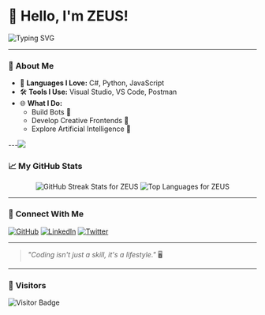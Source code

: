 # 👋 Hello, I'm ZEUS!  

![Typing SVG](https://readme-typing-svg.demolab.com?font=Fira+Code&size=24&pause=1000&color=F7007C&center=true&vCenter=true&width=435&lines=Passionate+Developer;Creative+Innovator;Coding+is+My+Superpower!;Welcome+to+My+World!💻)

---

### 🚀 **About Me**
- 🌟 **Languages I Love:** C#, Python, JavaScript  
- 🛠️ **Tools I Use:** Visual Studio, VS Code, Postman  
- 🌐 **What I Do:**  
  - Build Bots 🤖  
  - Develop Creative Frontends 🎨  
  - Explore Artificial Intelligence 🚀  

---<img src="https://user-images.githubusercontent.com/73097560/115834477-dbab4500-a447-11eb-908a-139a6edaec5c.gif">

### 📈 **My GitHub Stats**  
<div align="center"> <img src="https://github-readme-streak-stats.herokuapp.com/?user=ZEUS&theme=radical" alt="GitHub Streak Stats for ZEUS" /> <img src="https://github-readme-stats.vercel.app/api/top-langs/?username=ZEUS&layout=compact&theme=radical" alt="Top Languages for ZEUS" /> </div>

---

### 🔗 **Connect With Me**
[![GitHub](https://img.shields.io/badge/-GitHub-181717?style=for-the-badge&logo=github)](https://github.com/ZEUS)
[![LinkedIn](https://img.shields.io/badge/-LinkedIn-0A66C2?style=for-the-badge&logo=linkedin)](https://www.linkedin.com/in/ZEUS/)
[![Twitter](https://img.shields.io/badge/-Twitter-1DA1F2?style=for-the-badge&logo=twitter)](https://twitter.com/ZEUS)

---  

> _"Coding isn't just a skill, it's a lifestyle."_ 🖥️

---

### 🎨 **Visitors**
![Visitor Badge](https://visitor-badge.laobi.icu/badge?page_id=ZEUS.profile)

